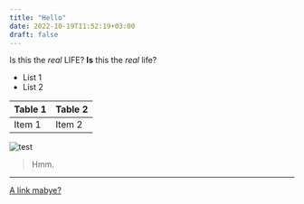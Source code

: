 ```yaml
---
title: "Hello"
date: 2022-10-19T11:52:19+03:00
draft: false
---
```


Is this the *real* LIFE?
**Is** this the *real* life?

- List 1
- List 2

| Table 1 | Table 2 |
| -       | -       |
| Item 1  | Item 2  |

![test](/static/images/idiom.png)

> Hmm.

***

[A link mabye?](https://www.youtube.com)
